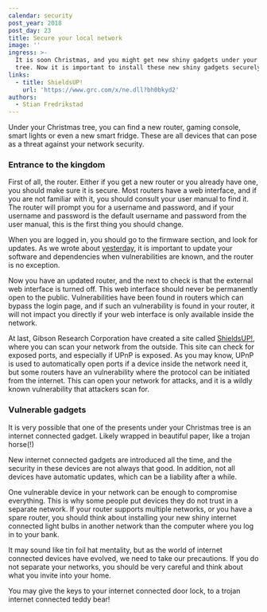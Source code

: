```yaml
---
calendar: security
post_year: 2018
post_day: 23
title: Secure your local network
image: ''
ingress: >-
  It is soon Christmas, and you might get new shiny gadgets under your Christmas
  tree. Now it is important to install these new shiny gadgets securely.
links:
  - title: ShieldsUP!
    url: 'https://www.grc.com/x/ne.dll?bh0bkyd2'
authors:
  - Stian Fredrikstad
---
```

Under your Christmas tree, you can find a new router, gaming console, smart lights or even a new smart fridge.
These are all devices that can pose as a threat against your network security.

### Entrance to the kingdom

First of all, the router. 
Either if you get a new router or you already have one, you should make sure it is secure.
Most routers have a web interface, and if you are not familiar with it, you should consult your user manual to find it.
The router will prompt you for a username and password, and if your username and password is the default username and password from the user manual, this is the first thing you should change.

When you are logged in, you should go to the firmware section, and look for updates.
As we wrote about [yesterday](https://security.christmas/2018/22), it is important to update your software and dependencies when vulnerabilities are known, and the router is no exception.

Now you have an updated router, and the next to check is that the external web interface is turned off.
This web interface should never be permanently open to the public.
Vulnerabilities have been found in routers which can bypass the login page, and if such an vulnerability is found in your router, it will not impact you directly if your web interface is only available inside the network.

At last, Gibson Research Corporation have created a site called [ShieldsUP!](https://www.grc.com/x/ne.dll?bh0bkyd2), where you can scan your network from the outside.
This site can check for exposed ports, and especially if UPnP is exposed.
As you may know, UPnP is used to automatically open ports if a device inside the network need it, but some routers have an vulnerability where the protocol can be initiated from the internet.
This can open your network for attacks, and it is a wildly known vulnerability that attackers scan for.

### Vulnerable gadgets

It is very possible that one of the presents under your Christmas tree is an internet connected gadget.
Likely wrapped in beautiful paper, like a trojan horse(!)

New internet connected gadgets are introduced all the time, and the security in these devices are not always that good.
In addition, not all devices have automatic updates, which can be a liability after a while.

One vulnerable device in your network can be enough to compromise everything. 
This is why some people put devices they do not trust in a separate network.
If your router supports multiple networks, or you have a spare router, you should think about installing your new shiny internet connected light bulbs in another network than the computer where you log in to your bank.

It may sound like tin foil hat mentality, but as the world of internet connected devices have evolved, we need to take our precautions.
If you do not separate your networks, you should be very careful and think about what you invite into your home.

You may give the keys to your internet connected door lock, to a trojan internet connected teddy bear!
 
